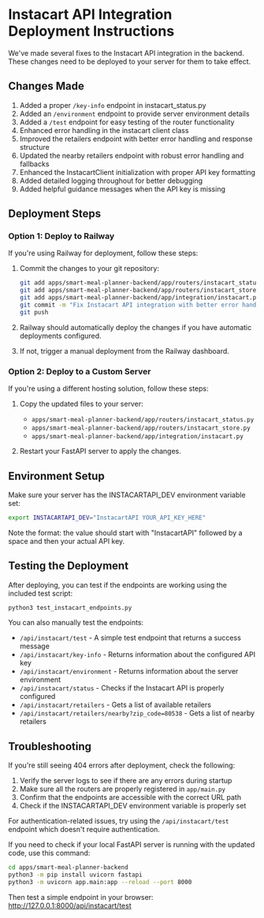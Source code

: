# Instacart API Integration Deployment Instructions

We've made several fixes to the Instacart API integration in the backend. These changes need to be deployed to your server for them to take effect.

## Changes Made

1. Added a proper `/key-info` endpoint in instacart_status.py
2. Added an `/environment` endpoint to provide server environment details
3. Added a `/test` endpoint for easy testing of the router functionality
4. Enhanced error handling in the instacart client class
5. Improved the retailers endpoint with better error handling and response structure
6. Updated the nearby retailers endpoint with robust error handling and fallbacks
7. Enhanced the InstacartClient initialization with proper API key formatting
8. Added detailed logging throughout for better debugging
9. Added helpful guidance messages when the API key is missing

## Deployment Steps

### Option 1: Deploy to Railway

If you're using Railway for deployment, follow these steps:

1. Commit the changes to your git repository:
   ```bash
   git add apps/smart-meal-planner-backend/app/routers/instacart_status.py
   git add apps/smart-meal-planner-backend/app/routers/instacart_store.py
   git add apps/smart-meal-planner-backend/app/integration/instacart.py
   git commit -m "Fix Instacart API integration with better error handling"
   git push
   ```

2. Railway should automatically deploy the changes if you have automatic deployments configured.

3. If not, trigger a manual deployment from the Railway dashboard.

### Option 2: Deploy to a Custom Server

If you're using a different hosting solution, follow these steps:

1. Copy the updated files to your server:
   - `apps/smart-meal-planner-backend/app/routers/instacart_status.py`
   - `apps/smart-meal-planner-backend/app/routers/instacart_store.py`
   - `apps/smart-meal-planner-backend/app/integration/instacart.py`

2. Restart your FastAPI server to apply the changes.

## Environment Setup

Make sure your server has the INSTACARTAPI_DEV environment variable set:

```bash
export INSTACARTAPI_DEV="InstacartAPI YOUR_API_KEY_HERE"
```

Note the format: the value should start with "InstacartAPI" followed by a space and then your actual API key.

## Testing the Deployment

After deploying, you can test if the endpoints are working using the included test script:

```bash
python3 test_instacart_endpoints.py
```

You can also manually test the endpoints:
- `/api/instacart/test` - A simple test endpoint that returns a success message
- `/api/instacart/key-info` - Returns information about the configured API key
- `/api/instacart/environment` - Returns information about the server environment
- `/api/instacart/status` - Checks if the Instacart API is properly configured
- `/api/instacart/retailers` - Gets a list of available retailers
- `/api/instacart/retailers/nearby?zip_code=80538` - Gets a list of nearby retailers

## Troubleshooting

If you're still seeing 404 errors after deployment, check the following:

1. Verify the server logs to see if there are any errors during startup
2. Make sure all the routers are properly registered in `app/main.py`
3. Confirm that the endpoints are accessible with the correct URL path
4. Check if the INSTACARTAPI_DEV environment variable is properly set

For authentication-related issues, try using the `/api/instacart/test` endpoint which doesn't require authentication.

If you need to check if your local FastAPI server is running with the updated code, use this command:
```bash
cd apps/smart-meal-planner-backend
python3 -m pip install uvicorn fastapi
python3 -m uvicorn app.main:app --reload --port 8000
```

Then test a simple endpoint in your browser: http://127.0.0.1:8000/api/instacart/test